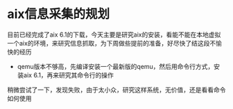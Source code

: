 # aix信息采集的规划
目前已经完成了aix 6.1的下载，今天主要是研究aix的安装，看能不能在本地虚拟一个aix的环境，来研究信息抓取，为下周做些提前的准备，好尽快了结这段不愉快的经历

* qemu版本不够高，先编译安装一个最新版的qemu，然后用命令行方式，安装aix 6.1，再来研究其命令行的操作

稍微尝试了一下，发现失败，由于太小众，研究这样系统，无价值，还是看看命令如何使用